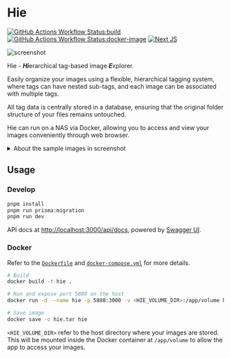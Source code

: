 # Hie

[![GitHub Actions Workflow Status:build](https://img.shields.io/github/actions/workflow/status/ziteh/hie/build.yml?style=flat-square&label=Build)](https://github.com/ziteh/hie/actions/workflows/build.yml)
[![GitHub Actions Workflow Status:docker-image](https://img.shields.io/github/actions/workflow/status/ziteh/hie/docker-image.yml?style=flat-square&label=Docker&logo=docker)](https://github.com/ziteh/hie/actions/workflows/docker-image.yml)
[![Next JS](https://img.shields.io/badge/Next-black?style=flat-square&logo=next.js&logoColor=white)](https://nextjs.org/)

![screenshot](https://i.imgur.com/5KAjjgz.png)

Hie - ***Hi***erarchical tag-based image ***E***xplorer.

Easily organize your images using a flexible, hierarchical tagging system, where tags can have nested sub-tags, and each image can be associated with multiple tags.

All tag data is centrally stored in a database, ensuring that the original folder structure of your files remains untouched.

Hie can run on a NAS via Docker, allowing you to access and view your images conveniently through web browser.

<details>
  <summary>About the sample images in screenshot</summary>
  <p>These beautiful images are from <a href="https://unsplash.com/">Unsplash</a>, their authors and sources are:</p>
  <ul>
    <li><a href="https://unsplash.com/photos/macro-shot-photography-of-pink-petals-flower-11U6h85yJ9U">Aaron Burden</a></li>
    <li><a href="https://unsplash.com/photos/shallow-focus-photography-of-white-flowers-urUdKCxsTUI">Anthony DELANOIX</a></li>
    <li><a href="https://unsplash.com/photos/selective-focus-photo-of-pink-petaled-flower-GNKlowAIYXY">Christiane Nuetzel</a></li>
    <li><a href="https://unsplash.com/photos/red-and-yellow-flower-digital-wallpaper-7m-Zigjxc8E">Luca</a></li>
    <li><a href="https://unsplash.com/photos/yellow-daffodil-flowers-in-bloom-in-spring-4l9qmFImnnI">Tim Gouw</a></li>
  </ul>
</details>

## Usage

### Develop

```sh
pnpm install
pnpm run prisma:migration
pnpm run dev
```

API docs at <http://localhost:3000/api/docs>, powered by [Swagger UI](https://github.com/swagger-api/swagger-ui).

### Docker

Refer to the [`Dockerfile`](./Dockerfile) and [`docker-compose.yml`](./docker-compose.yml) for more details.

```sh
# Build
docker build -t hie .

# Run and expose port 5888 on the host
docker run -d --name hie -p 5888:3000 -v <HIE_VOLUME_DIR>:/app/volume hie

# Save image
docker save -o hie.tar hie
```

`<HIE_VOLUME_DIR>` refer to the host directory where your images are stored. This will be mounted inside the Docker container at `/app/volume` to allow the app to access your images.
